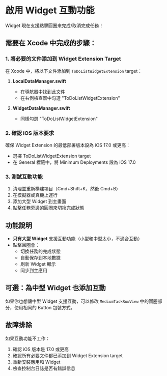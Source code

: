 # 啟用 Widget 互動功能

Widget 現在支援點擊圓圈來完成/取消完成任務！

## 需要在 Xcode 中完成的步驟：

### 1. 將必要的文件添加到 Widget Extension Target

在 Xcode 中，將以下文件添加到 `ToDoListWidgetExtension` target：

1. **LocalDataManager.swift**
   - 在導航器中找到此文件
   - 在右側檢查器中勾選 "ToDoListWidgetExtension"

2. **WidgetDataManager.swift**
   - 同樣勾選 "ToDoListWidgetExtension"

### 2. 確認 iOS 版本要求

確保 Widget Extension 的最低部署版本設為 iOS 17.0 或更高：
- 選擇 ToDoListWidgetExtension target
- 在 General 標籤中，將 Minimum Deployments 設為 iOS 17.0

### 3. 測試互動功能

1. 清理並重新構建項目（Cmd+Shift+K，然後 Cmd+B）
2. 在模擬器或真機上運行
3. 添加大型 Widget 到主畫面
4. 點擊任務旁邊的圓圈來切換完成狀態

## 功能說明

- **只有大型 Widget** 支援互動功能（小型和中型太小，不適合互動）
- 點擊圓圈會：
  - 切換任務的完成狀態
  - 自動保存到本地數據
  - 刷新 Widget 顯示
  - 同步到主應用

## 可選：為中型 Widget 也添加互動

如果你也想讓中型 Widget 支援互動，可以修改 `MediumTaskRowView` 中的圓圈部分，使用相同的 Button 包裝方式。

## 故障排除

如果互動功能不工作：

1. 確認 iOS 版本是 17.0 或更高
2. 確認所有必要文件都已添加到 Widget Extension target
3. 重新安裝應用和 Widget
4. 檢查控制台日誌是否有錯誤信息